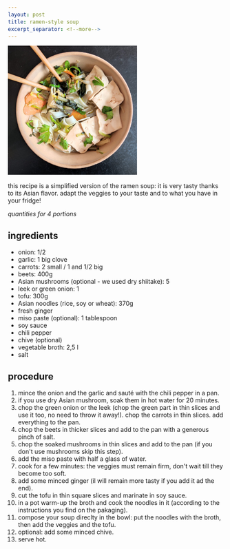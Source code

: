 ```yaml
---
layout: post
title: ramen-style soup
excerpt_separator: <!--more-->
---
```


 <img src="../images/ramen.jpeg" width="300">
 
 <!--more-->

this recipe is a simplified version of the ramen soup: it is very tasty thanks to its Asian flavor. adapt the veggies to your taste and to what you have in your fridge!

*quantities for 4 portions*

## ingredients
- onion: 1/2
- garlic: 1 big clove
- carrots: 2 small / 1 and 1/2 big
- beets: 400g
- Asian mushrooms (optional - we used dry shiitake): 5
- leek or green onion: 1
- tofu: 300g
- Asian noodles (rice, soy or wheat): 370g
- fresh ginger
- miso paste (optional): 1 tablespoon
- soy sauce
- chili pepper
- chive (optional)
- vegetable broth: 2,5 l
- salt

## procedure

1. mince the onion and the garlic and sauté with the chili pepper in a pan.
2. if you use dry Asian mushroom, soak them in hot water for 20 minutes.
3. chop the green onion or the leek (chop the green part in thin slices and use it too, no need to throw it away!). chop the carrots in thin slices. add everything to the pan.
4. chop the beets in thicker slices and add to the pan with a generous pinch of salt.
5. chop the soaked mushrooms in thin slices and add to the pan (if you don't use mushrooms skip this step).
6. add the miso paste with half a glass of water.
7. cook for a few minutes: the veggies must remain firm, don't wait till they become too soft.
8. add some minced ginger (il will remain more tasty if you add it ad the end).
9. cut the tofu in thin square slices and marinate in soy sauce.
10. in a pot warm-up the broth and cook the noodles in it (according to the instructions you find on the pakaging).
11. compose your soup direclty in the bowl: put the noodles with the broth, then add the veggies and the tofu.
12. optional: add some minced chive.
13. serve hot.